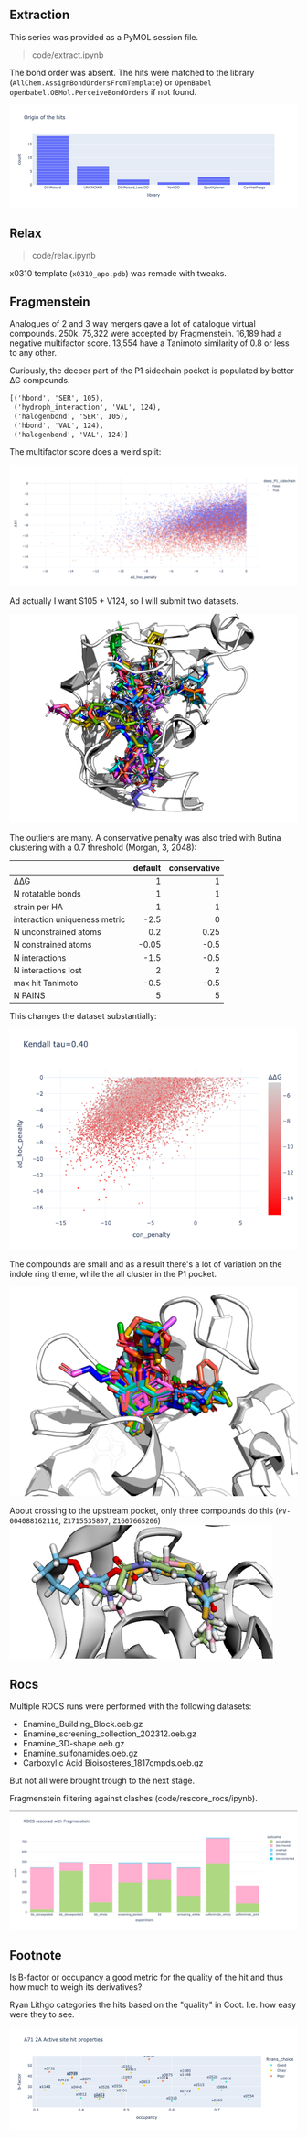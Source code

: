 ## Extraction

This series was provided as a PyMOL session file.

> code/extract.ipynb

The bond order was absent. The hits were matched to the library (`AllChem.AssignBondOrdersFromTemplate`) 
or `OpenBabel openbabel.OBMol.PerceiveBondOrders` if not found.

![categories](images/categories.png)

## Relax

> code/relax.ipynb

x0310 template (`x0310_apo.pdb`) was remade with tweaks.

## Fragmenstein

Analogues of 2 and 3 way mergers gave a lot of catalogue virtual compounds. 250k.
75,322 were accepted by Fragmenstein.
16,189 had a negative multifactor score.
13,554 have a Tanimoto similarity of 0.8 or less to any other.

Curiously, the deeper part of the P1 sidechain pocket is populated by better ∆G compounds.

    [('hbond', 'SER', 105),
     ('hydroph_interaction', 'VAL', 124),
     ('halogenbond', 'SER', 105),
     ('hbond', 'VAL', 124),
     ('halogenbond', 'VAL', 124)]

The multifactor score does a weird split:

![img.png](images/dG-pocket.png)

Ad actually I want S105 + V124, so I will submit two datasets.

![img.png](images/atS105.png)

The outliers are many.
A conservative penalty was also tried with Butina clustering with a 0.7 threshold (Morgan, 3, 2048):

|                               |   default | conservative |
|:------------------------------|----------:|-------------:|
| ∆∆G                           |      1    |            1 |
| N rotatable bonds             |      1    |            1 |
| strain per HA                 |      1    |            1 |
| interaction uniqueness metric |     -2.5  |            0 |
| N unconstrained atoms         |      0.2  |         0.25 |
| N constrained atoms           |     -0.05 |         -0.5 |
| N interactions                |     -1.5  |         -0.5 |
| N interactions lost           |      2    |            2 |
| max hit Tanimoto              |     -0.5  |         -0.5 |
| N PAINS                       |      5    |            5 |

This changes the dataset substantially:

![img.png](images/con_scatter.png)

The compounds are small and as a result there's a lot of variation on the indole ring theme,
while the all cluster in the P1 pocket.

![img.png](images/con.png)

About crossing to the upstream pocket, only three compounds do this
(`PV-004088162110`,  `Z1715535807`, `Z1607665206`)
![img.png](images/upstream.png)

## Rocs
Multiple ROCS runs were performed with the following datasets:

* Enamine_Building_Block.oeb.gz
* Enamine_screening_collection_202312.oeb.gz
* Enamine_3D-shape.oeb.gz
* Enamine_sulfonamides.oeb.gz
* Carboxylic Acid Bioisosteres_1817cmpds.oeb.gz

But not all were brought trough to the next stage.

Fragmenstein filtering against clashes (code/rescore_rocs/ipynb).

![img.png](images/rocs.png)

## Footnote

Is B-factor or occupancy a good metric for the quality of the hit and thus how much to weigh its derivatives?

Ryan Lithgo categories the hits based on the "quality" in Coot.
I.e. how easy were they to see.

![ryan_choices](images/ryan_choices.png)